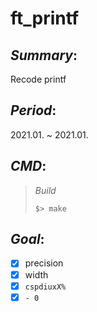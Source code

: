# ft_printf

## *Summary*:
Recode printf

## *Period*:
2021.01. ~ 2021.01.

## *CMD*:
> *Build*
>
> `$> make`

## *Goal*:
- [x] precision
- [x] width
- [x] `cspdiuxX%`
- [x] `- 0`
